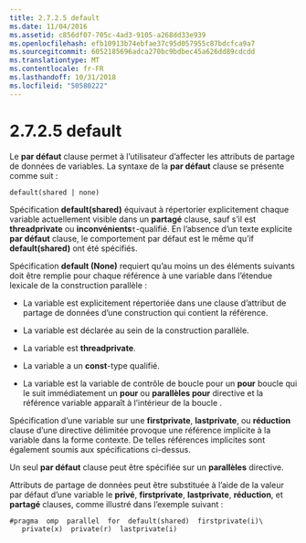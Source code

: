 ```yaml
---
title: 2.7.2.5 default
ms.date: 11/04/2016
ms.assetid: c856df07-705c-4ad3-9105-a268dd33e939
ms.openlocfilehash: efb10913b74ebfae37c95d057955c87bdcfca9a7
ms.sourcegitcommit: 6052185696adca270bc9bdbec45a626dd89cdcdd
ms.translationtype: MT
ms.contentlocale: fr-FR
ms.lasthandoff: 10/31/2018
ms.locfileid: "50580222"
---
```

# <a name="2725-default"></a>2.7.2.5 default

Le **par défaut** clause permet à l’utilisateur d’affecter les attributs de partage de données de variables. La syntaxe de la **par défaut** clause se présente comme suit :

```
default(shared | none)
```

Spécification **default(shared)** équivaut à répertorier explicitement chaque variable actuellement visible dans un **partagé** clause, sauf s’il est **threadprivate** ou **inconvénients**`t`-qualifié. En l’absence d’un texte explicite **par défaut** clause, le comportement par défaut est le même qu’if **default(shared)** ont été spécifiés.

Spécification **default (None)** requiert qu’au moins un des éléments suivants doit être remplie pour chaque référence à une variable dans l’étendue lexicale de la construction parallèle :

- La variable est explicitement répertoriée dans une clause d’attribut de partage de données d’une construction qui contient la référence.

- La variable est déclarée au sein de la construction parallèle.

- La variable est **threadprivate**.

- La variable a un **const**-type qualifié.

- La variable est la variable de contrôle de boucle pour un **pour** boucle qui le suit immédiatement un **pour** ou **parallèles pour** directive et la référence variable apparaît à l’intérieur de la boucle .

Spécification d’une variable sur une **firstprivate**, **lastprivate**, ou **réduction** clause d’une directive délimitée provoque une référence implicite à la variable dans la forme contexte. De telles références implicites sont également soumis aux spécifications ci-dessus.

Un seul **par défaut** clause peut être spécifiée sur un **parallèles** directive.

Attributs de partage de données peut être substituée à l’aide de la valeur par défaut d’une variable le **privé**, **firstprivate**, **lastprivate**, **réduction**, et **partagé** clauses, comme illustré dans l’exemple suivant :

```
#pragma  omp  parallel  for  default(shared)  firstprivate(i)\
   private(x)  private(r)  lastprivate(i)
```